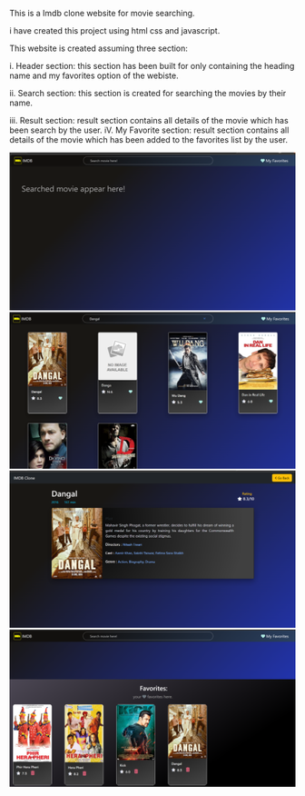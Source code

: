 This is a Imdb clone website for movie searching.

i have created this project using html css and javascript.

This website is created assuming three section:

i. Header section: this section has been built for only containing the heading name and my favorites option of the webiste.

ii. Search section: this section is created for searching the movies by their name.

iii. Result section: result section contains all details of the movie which has been search by the user.
iV. My Favorite section: result section contains all details of the movie which has been added to the favorites list by the user.

![image alt](https://github.com/Vikas3108/IMDB_Clone-for-Movies/blob/main/Screenshots/image1.png?raw=true)
![image alt](https://github.com/Vikas3108/IMDB_Clone-for-Movies/blob/main/Screenshots/image2.png?raw=true)
![image alt](https://github.com/Vikas3108/IMDB_Clone-for-Movies/blob/main/Screenshots/image3.png?raw=true)
![image alt](https://github.com/Vikas3108/IMDB_Clone-for-Movies/blob/main/Screenshots/image4.png?raw=true)

